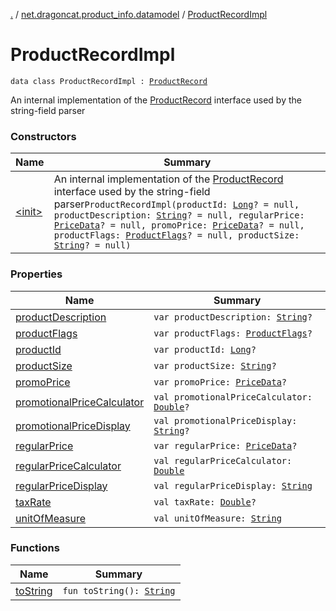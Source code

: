 [.](../../index.md) / [net.dragoncat.product_info.datamodel](../index.md) / [ProductRecordImpl](./index.md)

# ProductRecordImpl

`data class ProductRecordImpl : `[`ProductRecord`](../-product-record/index.md)

An internal implementation of the [ProductRecord](../-product-record/index.md) interface used by the string-field parser

### Constructors

| Name | Summary |
|---|---|
| [&lt;init&gt;](-init-.md) | An internal implementation of the [ProductRecord](../-product-record/index.md) interface used by the string-field parser`ProductRecordImpl(productId: `[`Long`](https://kotlinlang.org/api/latest/jvm/stdlib/kotlin/-long/index.html)`? = null, productDescription: `[`String`](https://kotlinlang.org/api/latest/jvm/stdlib/kotlin/-string/index.html)`? = null, regularPrice: `[`PriceData`](../-price-data/index.md)`? = null, promoPrice: `[`PriceData`](../-price-data/index.md)`? = null, productFlags: `[`ProductFlags`](../-product-flags/index.md)`? = null, productSize: `[`String`](https://kotlinlang.org/api/latest/jvm/stdlib/kotlin/-string/index.html)`? = null)` |

### Properties

| Name | Summary |
|---|---|
| [productDescription](product-description.md) | `var productDescription: `[`String`](https://kotlinlang.org/api/latest/jvm/stdlib/kotlin/-string/index.html)`?` |
| [productFlags](product-flags.md) | `var productFlags: `[`ProductFlags`](../-product-flags/index.md)`?` |
| [productId](product-id.md) | `var productId: `[`Long`](https://kotlinlang.org/api/latest/jvm/stdlib/kotlin/-long/index.html)`?` |
| [productSize](product-size.md) | `var productSize: `[`String`](https://kotlinlang.org/api/latest/jvm/stdlib/kotlin/-string/index.html)`?` |
| [promoPrice](promo-price.md) | `var promoPrice: `[`PriceData`](../-price-data/index.md)`?` |
| [promotionalPriceCalculator](promotional-price-calculator.md) | `val promotionalPriceCalculator: `[`Double`](https://kotlinlang.org/api/latest/jvm/stdlib/kotlin/-double/index.html)`?` |
| [promotionalPriceDisplay](promotional-price-display.md) | `val promotionalPriceDisplay: `[`String`](https://kotlinlang.org/api/latest/jvm/stdlib/kotlin/-string/index.html)`?` |
| [regularPrice](regular-price.md) | `var regularPrice: `[`PriceData`](../-price-data/index.md)`?` |
| [regularPriceCalculator](regular-price-calculator.md) | `val regularPriceCalculator: `[`Double`](https://kotlinlang.org/api/latest/jvm/stdlib/kotlin/-double/index.html) |
| [regularPriceDisplay](regular-price-display.md) | `val regularPriceDisplay: `[`String`](https://kotlinlang.org/api/latest/jvm/stdlib/kotlin/-string/index.html) |
| [taxRate](tax-rate.md) | `val taxRate: `[`Double`](https://kotlinlang.org/api/latest/jvm/stdlib/kotlin/-double/index.html)`?` |
| [unitOfMeasure](unit-of-measure.md) | `val unitOfMeasure: `[`String`](https://kotlinlang.org/api/latest/jvm/stdlib/kotlin/-string/index.html) |

### Functions

| Name | Summary |
|---|---|
| [toString](to-string.md) | `fun toString(): `[`String`](https://kotlinlang.org/api/latest/jvm/stdlib/kotlin/-string/index.html) |
